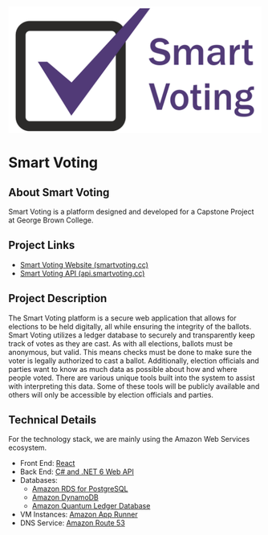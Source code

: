 ![Smart Voting Logo](https://github.com/smartvoting/.github/blob/main/profile/sv-logo.png)

# Smart Voting

## About Smart Voting

Smart Voting is a platform designed and developed for a Capstone Project at George Brown College.

## Project Links

- [Smart Voting Website (smartvoting.cc)](https://smartvoting.cc/)
- [Smart Voting API (api.smartvoting.cc)](https://api.smartvoting.cc/index.html)

## Project Description

The Smart Voting platform is a secure web application that allows for elections to be held digitally, all while ensuring the integrity of the ballots. Smart Voting utilizes a ledger database to securely and transparently keep track of votes as they are cast. As with all elections, ballots must be anonymous, but valid. This means checks must be done to make sure the voter is legally authorized to cast a ballot. Additionally, election officials and parties want to know as much data as possible about how and where people voted. There are various unique tools built into the system to assist with interpreting this data. Some of these tools will be publicly available and others will only be accessible by election officials and parties.

## Technical Details

For the technology stack, we are mainly using the Amazon Web Services ecosystem.

- Front End: [React](https://reactjs.org/)
- Back End: [C# and .NET 6 Web API](https://dotnet.microsoft.com/en-us/apps/aspnet/apis)
- Databases:
  - [Amazon RDS for PostgreSQL](https://aws.amazon.com/rds/postgresql/)
  - [Amazon DynamoDB](https://aws.amazon.com/dynamodb/)
  - [Amazon Quantum Ledger Database](https://aws.amazon.com/qldb/)
- VM Instances: [Amazon App Runner](https://aws.amazon.com/apprunner/)
- DNS Service: [Amazon Route 53](https://aws.amazon.com/route53/)
